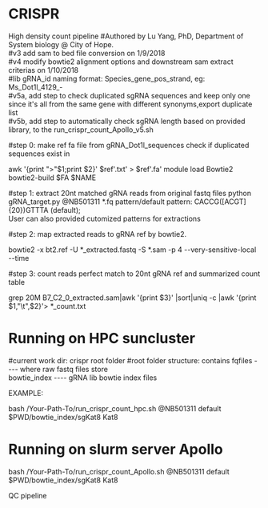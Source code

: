 # CRISPR

High density count pipeline
#Authored by Lu Yang, PhD, Department of System biology @ City of Hope.  
#v3 add sam to bed file conversion on 1/9/2018  
#v4 modify bowtie2 alignment options and downstream sam extract criterias on 1/10/2018  
#lib gRNA_id naming format: Species_gene_pos_strand, eg: Ms_Dot1l_4129_-    
#v5a, add step to check duplicated sgRNA sequences and keep only one since it's all from the same gene with different synonyms,export duplicate list   
#v5b, add step to automatically check sgRNA length based on provided library, to the run_crispr_count_Apollo_v5.sh   

#step 0: make ref fa file from gRNA_Dot1l_sequences check if duplicated sequences exist in    

awk '{print ">"$1;print $2}' $ref'.txt' > $ref'.fa' 
module load Bowtie2 
bowtie2-build $FA $NAME

#step 1: extract 20nt matched gRNA reads from original fastq files python gRNA_target.py @NB501311 *.fq pattern/default 
pattern: CACCG([ACGT]{20})GTTTA   (default);                                                                                                                               
User can also provided cutomized patterns for extractions


#step 2: map extracted reads to gRNA ref by bowtie2.

bowtie2 -x bt2.ref -U *_extracted.fastq -S *.sam -p 4 --very-sensitive-local --time


#step 3: count reads perfect match to 20nt gRNA ref and summarized count table 

grep 20M B7_C2_0_extracted.sam|awk '{print $3}' |sort|uniq -c |awk '{print $1,"\t",$2}'> *_count.txt

# Running on HPC suncluster
#current work dir: crispr root folder
#root folder structure: contains 
fqfiles ---- where raw fastq files store  
bowtie_index ---- gRNA lib bowtie index files 

EXAMPLE: 

bash /Your-Path-To/run_crispr_count_hpc.sh @NB501311 default $PWD/bowtie_index/sgKat8 Kat8

# Running on slurm server Apollo
bash /Your-Path-To/run_crispr_count_Apollo.sh @NB501311 default $PWD/bowtie_index/sgKat8 Kat8

QC pipeline
